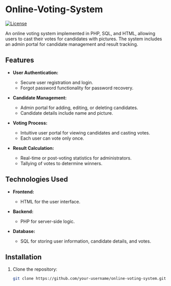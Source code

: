 # Online-Voting-System

[![License](https://img.shields.io/badge/license-MIT-blue.svg)](LICENSE)

An online voting system implemented in PHP, SQL, and HTML, allowing users to cast their votes for candidates with pictures. The system includes an admin portal for candidate management and result tracking.

## Features

- **User Authentication:**
  - Secure user registration and login.
  - Forgot password functionality for password recovery.

- **Candidate Management:**
  - Admin portal for adding, editing, or deleting candidates.
  - Candidate details include name and picture.

- **Voting Process:**
  - Intuitive user portal for viewing candidates and casting votes.
  - Each user can vote only once.

- **Result Calculation:**
  - Real-time or post-voting statistics for administrators.
  - Tallying of votes to determine winners.

## Technologies Used

- **Frontend:**
  - HTML for the user interface.

- **Backend:**
  - PHP for server-side logic.

- **Database:**
  - SQL for storing user information, candidate details, and votes.

## Installation

1. Clone the repository:
   ```bash
   git clone https://github.com/your-username/online-voting-system.git

